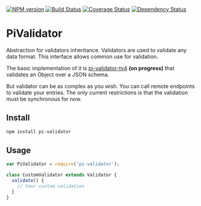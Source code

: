 [![NPM version](https://img.shields.io/npm/v/pi-validator.svg?style=flat-square)](https://www.npmjs.com/package/pi-validator)
[![Build Status](https://travis-ci.org/Picta-it/pi-validator.svg?branch=master)](https://travis-ci.org/picta-it/pi-validator)
[![Coverage Status](https://coveralls.io/repos/Picta-it/pi-validator/badge.svg?branch=master&service=github)](https://coveralls.io/github/Picta-it/pi-model?branch=master)
[![Dependency Status](https://david-dm.org/picta-it/pi-validator.svg)](https://david-dm.org/picta-it/pi-validator)

# PiValidator

Abstraction for validators inheritance. Validators are used to validate any data format. This interface allows common use for validation.

The basic implementation of it is [pi-validator-tv4](https://www.npmjs.com/package/pi-validator-tv4) **(on progress)** that validates an Object over a JSON schema.

But validator can be as complex as you wish. You can call remote endpoints to validate your entries. The only current restrictions is that the validation must be synchronous for now.

## Install

```bash
npm install pi-validator
```

## Usage

```javascript
var PiValidator = require('pi-validator');

class CustomValidator extends Validator {
  validate() {
    // Your custom validation
  }
}
```

